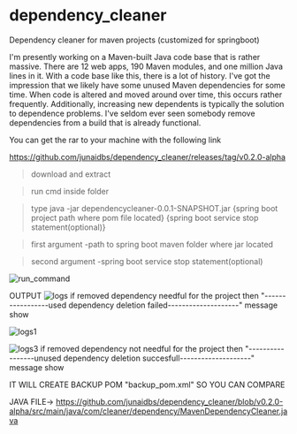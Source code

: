 # dependency_cleaner
Dependency cleaner for maven projects (customized for springboot)

I'm presently working on a Maven-built Java code base that is rather massive. 
There are 12 web apps, 190 Maven modules, and one million Java lines in it. With a code base like this, there is a lot of history. 
I've got the impression that we likely have some unused Maven dependencies for some time. When code is altered and moved around over time, 
this occurs rather frequently. Additionally, increasing new dependents is typically the solution to dependence problems. 
I've seldom ever seen somebody remove dependencies from a build that is already functional.


 You can get the rar to your machine with the following link
 
https://github.com/junaidbs/dependency_cleaner/releases/tag/v0.2.0-alpha

>download and extract

> run cmd inside folder

> type  java -jar dependencycleaner-0.0.1-SNAPSHOT.jar {spring boot project path where pom file located} {spring boot service stop statement(optional)}

>first argument -path to spring boot maven folder where jar located

>second argument -spring boot service stop statement(optional)

![run_command](https://user-images.githubusercontent.com/70962606/195415362-b98451e9-0fb9-4860-93e0-490d9bdf68fc.jpg)


OUTPUT
![logs](https://user-images.githubusercontent.com/70962606/195415565-813bf577-e338-44ac-9ccf-968abd717a59.jpg)
if  removed dependency needful for the project then "-----------------used dependency deletion failed--------------------" message show

![logs1](https://user-images.githubusercontent.com/70962606/195415717-1d79042b-0725-4d9a-8da1-0766fdb9693f.jpg)


![logs3](https://user-images.githubusercontent.com/70962606/195415732-71b7ee81-ba4e-4825-a007-68487fac5f91.jpg)
if  removed dependency not needful for the project then "-----------------unused dependency deletion succesfull--------------------" message show

IT WILL CREATE BACKUP POM "backup_pom.xml" SO YOU CAN COMPARE 

JAVA FILE-> https://github.com/junaidbs/dependency_cleaner/blob/v0.2.0-alpha/src/main/java/com/cleaner/dependency/MavenDependencyCleaner.java

